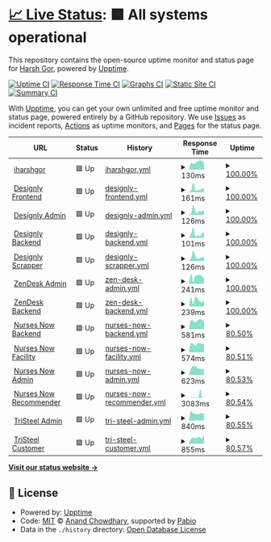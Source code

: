 # [📈 Live Status](https://iharshgor.github.io/upptime): <!--live status--> **🟩 All systems operational**

This repository contains the open-source uptime monitor and status page for [Harsh Gor](iharshgor.com), powered by [Upptime](https://github.com/upptime/upptime).

[![Uptime CI](https://github.com/iharshgor/upptime/workflows/Uptime%20CI/badge.svg)](https://github.com/iharshgor/upptime/actions?query=workflow%3A%22Uptime+CI%22)
[![Response Time CI](https://github.com/iharshgor/upptime/workflows/Response%20Time%20CI/badge.svg)](https://github.com/iharshgor/upptime/actions?query=workflow%3A%22Response+Time+CI%22)
[![Graphs CI](https://github.com/iharshgor/upptime/workflows/Graphs%20CI/badge.svg)](https://github.com/iharshgor/upptime/actions?query=workflow%3A%22Graphs+CI%22)
[![Static Site CI](https://github.com/iharshgor/upptime/workflows/Static%20Site%20CI/badge.svg)](https://github.com/iharshgor/upptime/actions?query=workflow%3A%22Static+Site+CI%22)
[![Summary CI](https://github.com/iharshgor/upptime/workflows/Summary%20CI/badge.svg)](https://github.com/iharshgor/upptime/actions?query=workflow%3A%22Summary+CI%22)

With [Upptime](https://upptime.js.org), you can get your own unlimited and free uptime monitor and status page, powered entirely by a GitHub repository. We use [Issues](https://github.com/iharshgor/upptime/issues) as incident reports, [Actions](https://github.com/iharshgor/upptime/actions) as uptime monitors, and [Pages](https://iharshgor.github.io/upptime) for the status page.

<!--start: status pages-->
<!-- This summary is generated by Upptime (https://github.com/upptime/upptime) -->
<!-- Do not edit this manually, your changes will be overwritten -->
<!-- prettier-ignore -->
| URL | Status | History | Response Time | Uptime |
| --- | ------ | ------- | ------------- | ------ |
| <img alt="" src="https://icons.duckduckgo.com/ip3/iharshgor.com.ico" height="13"> [iharshgor](https://iharshgor.com) | 🟩 Up | [iharshgor.yml](https://github.com/iharshgor/upptime/commits/HEAD/history/iharshgor.yml) | <details><summary><img alt="Response time graph" src="./graphs/iharshgor/response-time-week.png" height="20"> 130ms</summary><br><a href="https://iharshgor.github.io/upptime/history/iharshgor"><img alt="Response time 159" src="https://img.shields.io/endpoint?url=https%3A%2F%2Fraw.githubusercontent.com%2Fiharshgor%2Fupptime%2FHEAD%2Fapi%2Fiharshgor%2Fresponse-time.json"></a><br><a href="https://iharshgor.github.io/upptime/history/iharshgor"><img alt="24-hour response time 113" src="https://img.shields.io/endpoint?url=https%3A%2F%2Fraw.githubusercontent.com%2Fiharshgor%2Fupptime%2FHEAD%2Fapi%2Fiharshgor%2Fresponse-time-day.json"></a><br><a href="https://iharshgor.github.io/upptime/history/iharshgor"><img alt="7-day response time 130" src="https://img.shields.io/endpoint?url=https%3A%2F%2Fraw.githubusercontent.com%2Fiharshgor%2Fupptime%2FHEAD%2Fapi%2Fiharshgor%2Fresponse-time-week.json"></a><br><a href="https://iharshgor.github.io/upptime/history/iharshgor"><img alt="30-day response time 151" src="https://img.shields.io/endpoint?url=https%3A%2F%2Fraw.githubusercontent.com%2Fiharshgor%2Fupptime%2FHEAD%2Fapi%2Fiharshgor%2Fresponse-time-month.json"></a><br><a href="https://iharshgor.github.io/upptime/history/iharshgor"><img alt="1-year response time 159" src="https://img.shields.io/endpoint?url=https%3A%2F%2Fraw.githubusercontent.com%2Fiharshgor%2Fupptime%2FHEAD%2Fapi%2Fiharshgor%2Fresponse-time-year.json"></a></details> | <details><summary><a href="https://iharshgor.github.io/upptime/history/iharshgor">100.00%</a></summary><a href="https://iharshgor.github.io/upptime/history/iharshgor"><img alt="All-time uptime 100.00%" src="https://img.shields.io/endpoint?url=https%3A%2F%2Fraw.githubusercontent.com%2Fiharshgor%2Fupptime%2FHEAD%2Fapi%2Fiharshgor%2Fuptime.json"></a><br><a href="https://iharshgor.github.io/upptime/history/iharshgor"><img alt="24-hour uptime 100.00%" src="https://img.shields.io/endpoint?url=https%3A%2F%2Fraw.githubusercontent.com%2Fiharshgor%2Fupptime%2FHEAD%2Fapi%2Fiharshgor%2Fuptime-day.json"></a><br><a href="https://iharshgor.github.io/upptime/history/iharshgor"><img alt="7-day uptime 100.00%" src="https://img.shields.io/endpoint?url=https%3A%2F%2Fraw.githubusercontent.com%2Fiharshgor%2Fupptime%2FHEAD%2Fapi%2Fiharshgor%2Fuptime-week.json"></a><br><a href="https://iharshgor.github.io/upptime/history/iharshgor"><img alt="30-day uptime 100.00%" src="https://img.shields.io/endpoint?url=https%3A%2F%2Fraw.githubusercontent.com%2Fiharshgor%2Fupptime%2FHEAD%2Fapi%2Fiharshgor%2Fuptime-month.json"></a><br><a href="https://iharshgor.github.io/upptime/history/iharshgor"><img alt="1-year uptime 100.00%" src="https://img.shields.io/endpoint?url=https%3A%2F%2Fraw.githubusercontent.com%2Fiharshgor%2Fupptime%2FHEAD%2Fapi%2Fiharshgor%2Fuptime-year.json"></a></details>
| <img alt="" src="https://icons.duckduckgo.com/ip3/designlylabs.com.ico" height="13"> [Designly Frontend](https://designlylabs.com) | 🟩 Up | [designly-frontend.yml](https://github.com/iharshgor/upptime/commits/HEAD/history/designly-frontend.yml) | <details><summary><img alt="Response time graph" src="./graphs/designly-frontend/response-time-week.png" height="20"> 161ms</summary><br><a href="https://iharshgor.github.io/upptime/history/designly-frontend"><img alt="Response time 196" src="https://img.shields.io/endpoint?url=https%3A%2F%2Fraw.githubusercontent.com%2Fiharshgor%2Fupptime%2FHEAD%2Fapi%2Fdesignly-frontend%2Fresponse-time.json"></a><br><a href="https://iharshgor.github.io/upptime/history/designly-frontend"><img alt="24-hour response time 169" src="https://img.shields.io/endpoint?url=https%3A%2F%2Fraw.githubusercontent.com%2Fiharshgor%2Fupptime%2FHEAD%2Fapi%2Fdesignly-frontend%2Fresponse-time-day.json"></a><br><a href="https://iharshgor.github.io/upptime/history/designly-frontend"><img alt="7-day response time 161" src="https://img.shields.io/endpoint?url=https%3A%2F%2Fraw.githubusercontent.com%2Fiharshgor%2Fupptime%2FHEAD%2Fapi%2Fdesignly-frontend%2Fresponse-time-week.json"></a><br><a href="https://iharshgor.github.io/upptime/history/designly-frontend"><img alt="30-day response time 184" src="https://img.shields.io/endpoint?url=https%3A%2F%2Fraw.githubusercontent.com%2Fiharshgor%2Fupptime%2FHEAD%2Fapi%2Fdesignly-frontend%2Fresponse-time-month.json"></a><br><a href="https://iharshgor.github.io/upptime/history/designly-frontend"><img alt="1-year response time 196" src="https://img.shields.io/endpoint?url=https%3A%2F%2Fraw.githubusercontent.com%2Fiharshgor%2Fupptime%2FHEAD%2Fapi%2Fdesignly-frontend%2Fresponse-time-year.json"></a></details> | <details><summary><a href="https://iharshgor.github.io/upptime/history/designly-frontend">100.00%</a></summary><a href="https://iharshgor.github.io/upptime/history/designly-frontend"><img alt="All-time uptime 99.97%" src="https://img.shields.io/endpoint?url=https%3A%2F%2Fraw.githubusercontent.com%2Fiharshgor%2Fupptime%2FHEAD%2Fapi%2Fdesignly-frontend%2Fuptime.json"></a><br><a href="https://iharshgor.github.io/upptime/history/designly-frontend"><img alt="24-hour uptime 100.00%" src="https://img.shields.io/endpoint?url=https%3A%2F%2Fraw.githubusercontent.com%2Fiharshgor%2Fupptime%2FHEAD%2Fapi%2Fdesignly-frontend%2Fuptime-day.json"></a><br><a href="https://iharshgor.github.io/upptime/history/designly-frontend"><img alt="7-day uptime 100.00%" src="https://img.shields.io/endpoint?url=https%3A%2F%2Fraw.githubusercontent.com%2Fiharshgor%2Fupptime%2FHEAD%2Fapi%2Fdesignly-frontend%2Fuptime-week.json"></a><br><a href="https://iharshgor.github.io/upptime/history/designly-frontend"><img alt="30-day uptime 99.96%" src="https://img.shields.io/endpoint?url=https%3A%2F%2Fraw.githubusercontent.com%2Fiharshgor%2Fupptime%2FHEAD%2Fapi%2Fdesignly-frontend%2Fuptime-month.json"></a><br><a href="https://iharshgor.github.io/upptime/history/designly-frontend"><img alt="1-year uptime 99.97%" src="https://img.shields.io/endpoint?url=https%3A%2F%2Fraw.githubusercontent.com%2Fiharshgor%2Fupptime%2FHEAD%2Fapi%2Fdesignly-frontend%2Fuptime-year.json"></a></details>
| <img alt="" src="https://icons.duckduckgo.com/ip3/admin.designlylabs.com.ico" height="13"> [Designly Admin](https://admin.designlylabs.com/admin) | 🟩 Up | [designly-admin.yml](https://github.com/iharshgor/upptime/commits/HEAD/history/designly-admin.yml) | <details><summary><img alt="Response time graph" src="./graphs/designly-admin/response-time-week.png" height="20"> 126ms</summary><br><a href="https://iharshgor.github.io/upptime/history/designly-admin"><img alt="Response time 134" src="https://img.shields.io/endpoint?url=https%3A%2F%2Fraw.githubusercontent.com%2Fiharshgor%2Fupptime%2FHEAD%2Fapi%2Fdesignly-admin%2Fresponse-time.json"></a><br><a href="https://iharshgor.github.io/upptime/history/designly-admin"><img alt="24-hour response time 160" src="https://img.shields.io/endpoint?url=https%3A%2F%2Fraw.githubusercontent.com%2Fiharshgor%2Fupptime%2FHEAD%2Fapi%2Fdesignly-admin%2Fresponse-time-day.json"></a><br><a href="https://iharshgor.github.io/upptime/history/designly-admin"><img alt="7-day response time 126" src="https://img.shields.io/endpoint?url=https%3A%2F%2Fraw.githubusercontent.com%2Fiharshgor%2Fupptime%2FHEAD%2Fapi%2Fdesignly-admin%2Fresponse-time-week.json"></a><br><a href="https://iharshgor.github.io/upptime/history/designly-admin"><img alt="30-day response time 127" src="https://img.shields.io/endpoint?url=https%3A%2F%2Fraw.githubusercontent.com%2Fiharshgor%2Fupptime%2FHEAD%2Fapi%2Fdesignly-admin%2Fresponse-time-month.json"></a><br><a href="https://iharshgor.github.io/upptime/history/designly-admin"><img alt="1-year response time 134" src="https://img.shields.io/endpoint?url=https%3A%2F%2Fraw.githubusercontent.com%2Fiharshgor%2Fupptime%2FHEAD%2Fapi%2Fdesignly-admin%2Fresponse-time-year.json"></a></details> | <details><summary><a href="https://iharshgor.github.io/upptime/history/designly-admin">100.00%</a></summary><a href="https://iharshgor.github.io/upptime/history/designly-admin"><img alt="All-time uptime 100.00%" src="https://img.shields.io/endpoint?url=https%3A%2F%2Fraw.githubusercontent.com%2Fiharshgor%2Fupptime%2FHEAD%2Fapi%2Fdesignly-admin%2Fuptime.json"></a><br><a href="https://iharshgor.github.io/upptime/history/designly-admin"><img alt="24-hour uptime 100.00%" src="https://img.shields.io/endpoint?url=https%3A%2F%2Fraw.githubusercontent.com%2Fiharshgor%2Fupptime%2FHEAD%2Fapi%2Fdesignly-admin%2Fuptime-day.json"></a><br><a href="https://iharshgor.github.io/upptime/history/designly-admin"><img alt="7-day uptime 100.00%" src="https://img.shields.io/endpoint?url=https%3A%2F%2Fraw.githubusercontent.com%2Fiharshgor%2Fupptime%2FHEAD%2Fapi%2Fdesignly-admin%2Fuptime-week.json"></a><br><a href="https://iharshgor.github.io/upptime/history/designly-admin"><img alt="30-day uptime 100.00%" src="https://img.shields.io/endpoint?url=https%3A%2F%2Fraw.githubusercontent.com%2Fiharshgor%2Fupptime%2FHEAD%2Fapi%2Fdesignly-admin%2Fuptime-month.json"></a><br><a href="https://iharshgor.github.io/upptime/history/designly-admin"><img alt="1-year uptime 100.00%" src="https://img.shields.io/endpoint?url=https%3A%2F%2Fraw.githubusercontent.com%2Fiharshgor%2Fupptime%2FHEAD%2Fapi%2Fdesignly-admin%2Fuptime-year.json"></a></details>
| <img alt="" src="https://icons.duckduckgo.com/ip3/api.designlylabs.com.ico" height="13"> [Designly Backend](https://api.designlylabs.com/status) | 🟩 Up | [designly-backend.yml](https://github.com/iharshgor/upptime/commits/HEAD/history/designly-backend.yml) | <details><summary><img alt="Response time graph" src="./graphs/designly-backend/response-time-week.png" height="20"> 101ms</summary><br><a href="https://iharshgor.github.io/upptime/history/designly-backend"><img alt="Response time 123" src="https://img.shields.io/endpoint?url=https%3A%2F%2Fraw.githubusercontent.com%2Fiharshgor%2Fupptime%2FHEAD%2Fapi%2Fdesignly-backend%2Fresponse-time.json"></a><br><a href="https://iharshgor.github.io/upptime/history/designly-backend"><img alt="24-hour response time 133" src="https://img.shields.io/endpoint?url=https%3A%2F%2Fraw.githubusercontent.com%2Fiharshgor%2Fupptime%2FHEAD%2Fapi%2Fdesignly-backend%2Fresponse-time-day.json"></a><br><a href="https://iharshgor.github.io/upptime/history/designly-backend"><img alt="7-day response time 101" src="https://img.shields.io/endpoint?url=https%3A%2F%2Fraw.githubusercontent.com%2Fiharshgor%2Fupptime%2FHEAD%2Fapi%2Fdesignly-backend%2Fresponse-time-week.json"></a><br><a href="https://iharshgor.github.io/upptime/history/designly-backend"><img alt="30-day response time 116" src="https://img.shields.io/endpoint?url=https%3A%2F%2Fraw.githubusercontent.com%2Fiharshgor%2Fupptime%2FHEAD%2Fapi%2Fdesignly-backend%2Fresponse-time-month.json"></a><br><a href="https://iharshgor.github.io/upptime/history/designly-backend"><img alt="1-year response time 123" src="https://img.shields.io/endpoint?url=https%3A%2F%2Fraw.githubusercontent.com%2Fiharshgor%2Fupptime%2FHEAD%2Fapi%2Fdesignly-backend%2Fresponse-time-year.json"></a></details> | <details><summary><a href="https://iharshgor.github.io/upptime/history/designly-backend">100.00%</a></summary><a href="https://iharshgor.github.io/upptime/history/designly-backend"><img alt="All-time uptime 79.85%" src="https://img.shields.io/endpoint?url=https%3A%2F%2Fraw.githubusercontent.com%2Fiharshgor%2Fupptime%2FHEAD%2Fapi%2Fdesignly-backend%2Fuptime.json"></a><br><a href="https://iharshgor.github.io/upptime/history/designly-backend"><img alt="24-hour uptime 100.00%" src="https://img.shields.io/endpoint?url=https%3A%2F%2Fraw.githubusercontent.com%2Fiharshgor%2Fupptime%2FHEAD%2Fapi%2Fdesignly-backend%2Fuptime-day.json"></a><br><a href="https://iharshgor.github.io/upptime/history/designly-backend"><img alt="7-day uptime 100.00%" src="https://img.shields.io/endpoint?url=https%3A%2F%2Fraw.githubusercontent.com%2Fiharshgor%2Fupptime%2FHEAD%2Fapi%2Fdesignly-backend%2Fuptime-week.json"></a><br><a href="https://iharshgor.github.io/upptime/history/designly-backend"><img alt="30-day uptime 71.65%" src="https://img.shields.io/endpoint?url=https%3A%2F%2Fraw.githubusercontent.com%2Fiharshgor%2Fupptime%2FHEAD%2Fapi%2Fdesignly-backend%2Fuptime-month.json"></a><br><a href="https://iharshgor.github.io/upptime/history/designly-backend"><img alt="1-year uptime 79.85%" src="https://img.shields.io/endpoint?url=https%3A%2F%2Fraw.githubusercontent.com%2Fiharshgor%2Fupptime%2FHEAD%2Fapi%2Fdesignly-backend%2Fuptime-year.json"></a></details>
| <img alt="" src="https://icons.duckduckgo.com/ip3/scrap.designlylabs.com.ico" height="13"> [Designly Scrapper](https://scrap.designlylabs.com/status) | 🟩 Up | [designly-scrapper.yml](https://github.com/iharshgor/upptime/commits/HEAD/history/designly-scrapper.yml) | <details><summary><img alt="Response time graph" src="./graphs/designly-scrapper/response-time-week.png" height="20"> 126ms</summary><br><a href="https://iharshgor.github.io/upptime/history/designly-scrapper"><img alt="Response time 148" src="https://img.shields.io/endpoint?url=https%3A%2F%2Fraw.githubusercontent.com%2Fiharshgor%2Fupptime%2FHEAD%2Fapi%2Fdesignly-scrapper%2Fresponse-time.json"></a><br><a href="https://iharshgor.github.io/upptime/history/designly-scrapper"><img alt="24-hour response time 121" src="https://img.shields.io/endpoint?url=https%3A%2F%2Fraw.githubusercontent.com%2Fiharshgor%2Fupptime%2FHEAD%2Fapi%2Fdesignly-scrapper%2Fresponse-time-day.json"></a><br><a href="https://iharshgor.github.io/upptime/history/designly-scrapper"><img alt="7-day response time 126" src="https://img.shields.io/endpoint?url=https%3A%2F%2Fraw.githubusercontent.com%2Fiharshgor%2Fupptime%2FHEAD%2Fapi%2Fdesignly-scrapper%2Fresponse-time-week.json"></a><br><a href="https://iharshgor.github.io/upptime/history/designly-scrapper"><img alt="30-day response time 145" src="https://img.shields.io/endpoint?url=https%3A%2F%2Fraw.githubusercontent.com%2Fiharshgor%2Fupptime%2FHEAD%2Fapi%2Fdesignly-scrapper%2Fresponse-time-month.json"></a><br><a href="https://iharshgor.github.io/upptime/history/designly-scrapper"><img alt="1-year response time 148" src="https://img.shields.io/endpoint?url=https%3A%2F%2Fraw.githubusercontent.com%2Fiharshgor%2Fupptime%2FHEAD%2Fapi%2Fdesignly-scrapper%2Fresponse-time-year.json"></a></details> | <details><summary><a href="https://iharshgor.github.io/upptime/history/designly-scrapper">100.00%</a></summary><a href="https://iharshgor.github.io/upptime/history/designly-scrapper"><img alt="All-time uptime 79.83%" src="https://img.shields.io/endpoint?url=https%3A%2F%2Fraw.githubusercontent.com%2Fiharshgor%2Fupptime%2FHEAD%2Fapi%2Fdesignly-scrapper%2Fuptime.json"></a><br><a href="https://iharshgor.github.io/upptime/history/designly-scrapper"><img alt="24-hour uptime 100.00%" src="https://img.shields.io/endpoint?url=https%3A%2F%2Fraw.githubusercontent.com%2Fiharshgor%2Fupptime%2FHEAD%2Fapi%2Fdesignly-scrapper%2Fuptime-day.json"></a><br><a href="https://iharshgor.github.io/upptime/history/designly-scrapper"><img alt="7-day uptime 100.00%" src="https://img.shields.io/endpoint?url=https%3A%2F%2Fraw.githubusercontent.com%2Fiharshgor%2Fupptime%2FHEAD%2Fapi%2Fdesignly-scrapper%2Fuptime-week.json"></a><br><a href="https://iharshgor.github.io/upptime/history/designly-scrapper"><img alt="30-day uptime 71.62%" src="https://img.shields.io/endpoint?url=https%3A%2F%2Fraw.githubusercontent.com%2Fiharshgor%2Fupptime%2FHEAD%2Fapi%2Fdesignly-scrapper%2Fuptime-month.json"></a><br><a href="https://iharshgor.github.io/upptime/history/designly-scrapper"><img alt="1-year uptime 79.83%" src="https://img.shields.io/endpoint?url=https%3A%2F%2Fraw.githubusercontent.com%2Fiharshgor%2Fupptime%2FHEAD%2Fapi%2Fdesignly-scrapper%2Fuptime-year.json"></a></details>
| <img alt="" src="https://icons.duckduckgo.com/ip3/zen.solz.me.ico" height="13"> [ZenDesk Admin](https://zen.solz.me) | 🟩 Up | [zen-desk-admin.yml](https://github.com/iharshgor/upptime/commits/HEAD/history/zen-desk-admin.yml) | <details><summary><img alt="Response time graph" src="./graphs/zen-desk-admin/response-time-week.png" height="20"> 241ms</summary><br><a href="https://iharshgor.github.io/upptime/history/zen-desk-admin"><img alt="Response time 238" src="https://img.shields.io/endpoint?url=https%3A%2F%2Fraw.githubusercontent.com%2Fiharshgor%2Fupptime%2FHEAD%2Fapi%2Fzen-desk-admin%2Fresponse-time.json"></a><br><a href="https://iharshgor.github.io/upptime/history/zen-desk-admin"><img alt="24-hour response time 171" src="https://img.shields.io/endpoint?url=https%3A%2F%2Fraw.githubusercontent.com%2Fiharshgor%2Fupptime%2FHEAD%2Fapi%2Fzen-desk-admin%2Fresponse-time-day.json"></a><br><a href="https://iharshgor.github.io/upptime/history/zen-desk-admin"><img alt="7-day response time 241" src="https://img.shields.io/endpoint?url=https%3A%2F%2Fraw.githubusercontent.com%2Fiharshgor%2Fupptime%2FHEAD%2Fapi%2Fzen-desk-admin%2Fresponse-time-week.json"></a><br><a href="https://iharshgor.github.io/upptime/history/zen-desk-admin"><img alt="30-day response time 240" src="https://img.shields.io/endpoint?url=https%3A%2F%2Fraw.githubusercontent.com%2Fiharshgor%2Fupptime%2FHEAD%2Fapi%2Fzen-desk-admin%2Fresponse-time-month.json"></a><br><a href="https://iharshgor.github.io/upptime/history/zen-desk-admin"><img alt="1-year response time 238" src="https://img.shields.io/endpoint?url=https%3A%2F%2Fraw.githubusercontent.com%2Fiharshgor%2Fupptime%2FHEAD%2Fapi%2Fzen-desk-admin%2Fresponse-time-year.json"></a></details> | <details><summary><a href="https://iharshgor.github.io/upptime/history/zen-desk-admin">100.00%</a></summary><a href="https://iharshgor.github.io/upptime/history/zen-desk-admin"><img alt="All-time uptime 98.30%" src="https://img.shields.io/endpoint?url=https%3A%2F%2Fraw.githubusercontent.com%2Fiharshgor%2Fupptime%2FHEAD%2Fapi%2Fzen-desk-admin%2Fuptime.json"></a><br><a href="https://iharshgor.github.io/upptime/history/zen-desk-admin"><img alt="24-hour uptime 100.00%" src="https://img.shields.io/endpoint?url=https%3A%2F%2Fraw.githubusercontent.com%2Fiharshgor%2Fupptime%2FHEAD%2Fapi%2Fzen-desk-admin%2Fuptime-day.json"></a><br><a href="https://iharshgor.github.io/upptime/history/zen-desk-admin"><img alt="7-day uptime 100.00%" src="https://img.shields.io/endpoint?url=https%3A%2F%2Fraw.githubusercontent.com%2Fiharshgor%2Fupptime%2FHEAD%2Fapi%2Fzen-desk-admin%2Fuptime-week.json"></a><br><a href="https://iharshgor.github.io/upptime/history/zen-desk-admin"><img alt="30-day uptime 97.66%" src="https://img.shields.io/endpoint?url=https%3A%2F%2Fraw.githubusercontent.com%2Fiharshgor%2Fupptime%2FHEAD%2Fapi%2Fzen-desk-admin%2Fuptime-month.json"></a><br><a href="https://iharshgor.github.io/upptime/history/zen-desk-admin"><img alt="1-year uptime 98.30%" src="https://img.shields.io/endpoint?url=https%3A%2F%2Fraw.githubusercontent.com%2Fiharshgor%2Fupptime%2FHEAD%2Fapi%2Fzen-desk-admin%2Fuptime-year.json"></a></details>
| <img alt="" src="https://icons.duckduckgo.com/ip3/zen-api.solz.me.ico" height="13"> [ZenDesk Backend](https://zen-api.solz.me/admin) | 🟩 Up | [zen-desk-backend.yml](https://github.com/iharshgor/upptime/commits/HEAD/history/zen-desk-backend.yml) | <details><summary><img alt="Response time graph" src="./graphs/zen-desk-backend/response-time-week.png" height="20"> 239ms</summary><br><a href="https://iharshgor.github.io/upptime/history/zen-desk-backend"><img alt="Response time 232" src="https://img.shields.io/endpoint?url=https%3A%2F%2Fraw.githubusercontent.com%2Fiharshgor%2Fupptime%2FHEAD%2Fapi%2Fzen-desk-backend%2Fresponse-time.json"></a><br><a href="https://iharshgor.github.io/upptime/history/zen-desk-backend"><img alt="24-hour response time 226" src="https://img.shields.io/endpoint?url=https%3A%2F%2Fraw.githubusercontent.com%2Fiharshgor%2Fupptime%2FHEAD%2Fapi%2Fzen-desk-backend%2Fresponse-time-day.json"></a><br><a href="https://iharshgor.github.io/upptime/history/zen-desk-backend"><img alt="7-day response time 239" src="https://img.shields.io/endpoint?url=https%3A%2F%2Fraw.githubusercontent.com%2Fiharshgor%2Fupptime%2FHEAD%2Fapi%2Fzen-desk-backend%2Fresponse-time-week.json"></a><br><a href="https://iharshgor.github.io/upptime/history/zen-desk-backend"><img alt="30-day response time 244" src="https://img.shields.io/endpoint?url=https%3A%2F%2Fraw.githubusercontent.com%2Fiharshgor%2Fupptime%2FHEAD%2Fapi%2Fzen-desk-backend%2Fresponse-time-month.json"></a><br><a href="https://iharshgor.github.io/upptime/history/zen-desk-backend"><img alt="1-year response time 232" src="https://img.shields.io/endpoint?url=https%3A%2F%2Fraw.githubusercontent.com%2Fiharshgor%2Fupptime%2FHEAD%2Fapi%2Fzen-desk-backend%2Fresponse-time-year.json"></a></details> | <details><summary><a href="https://iharshgor.github.io/upptime/history/zen-desk-backend">100.00%</a></summary><a href="https://iharshgor.github.io/upptime/history/zen-desk-backend"><img alt="All-time uptime 98.30%" src="https://img.shields.io/endpoint?url=https%3A%2F%2Fraw.githubusercontent.com%2Fiharshgor%2Fupptime%2FHEAD%2Fapi%2Fzen-desk-backend%2Fuptime.json"></a><br><a href="https://iharshgor.github.io/upptime/history/zen-desk-backend"><img alt="24-hour uptime 100.00%" src="https://img.shields.io/endpoint?url=https%3A%2F%2Fraw.githubusercontent.com%2Fiharshgor%2Fupptime%2FHEAD%2Fapi%2Fzen-desk-backend%2Fuptime-day.json"></a><br><a href="https://iharshgor.github.io/upptime/history/zen-desk-backend"><img alt="7-day uptime 100.00%" src="https://img.shields.io/endpoint?url=https%3A%2F%2Fraw.githubusercontent.com%2Fiharshgor%2Fupptime%2FHEAD%2Fapi%2Fzen-desk-backend%2Fuptime-week.json"></a><br><a href="https://iharshgor.github.io/upptime/history/zen-desk-backend"><img alt="30-day uptime 97.66%" src="https://img.shields.io/endpoint?url=https%3A%2F%2Fraw.githubusercontent.com%2Fiharshgor%2Fupptime%2FHEAD%2Fapi%2Fzen-desk-backend%2Fuptime-month.json"></a><br><a href="https://iharshgor.github.io/upptime/history/zen-desk-backend"><img alt="1-year uptime 98.30%" src="https://img.shields.io/endpoint?url=https%3A%2F%2Fraw.githubusercontent.com%2Fiharshgor%2Fupptime%2FHEAD%2Fapi%2Fzen-desk-backend%2Fuptime-year.json"></a></details>
| <img alt="" src="https://icons.duckduckgo.com/ip3/nurses-now-api.solz.me.ico" height="13"> [Nurses Now Backend](https://nurses-now-api.solz.me/api/status) | 🟩 Up | [nurses-now-backend.yml](https://github.com/iharshgor/upptime/commits/HEAD/history/nurses-now-backend.yml) | <details><summary><img alt="Response time graph" src="./graphs/nurses-now-backend/response-time-week.png" height="20"> 581ms</summary><br><a href="https://iharshgor.github.io/upptime/history/nurses-now-backend"><img alt="Response time 618" src="https://img.shields.io/endpoint?url=https%3A%2F%2Fraw.githubusercontent.com%2Fiharshgor%2Fupptime%2FHEAD%2Fapi%2Fnurses-now-backend%2Fresponse-time.json"></a><br><a href="https://iharshgor.github.io/upptime/history/nurses-now-backend"><img alt="24-hour response time 594" src="https://img.shields.io/endpoint?url=https%3A%2F%2Fraw.githubusercontent.com%2Fiharshgor%2Fupptime%2FHEAD%2Fapi%2Fnurses-now-backend%2Fresponse-time-day.json"></a><br><a href="https://iharshgor.github.io/upptime/history/nurses-now-backend"><img alt="7-day response time 581" src="https://img.shields.io/endpoint?url=https%3A%2F%2Fraw.githubusercontent.com%2Fiharshgor%2Fupptime%2FHEAD%2Fapi%2Fnurses-now-backend%2Fresponse-time-week.json"></a><br><a href="https://iharshgor.github.io/upptime/history/nurses-now-backend"><img alt="30-day response time 645" src="https://img.shields.io/endpoint?url=https%3A%2F%2Fraw.githubusercontent.com%2Fiharshgor%2Fupptime%2FHEAD%2Fapi%2Fnurses-now-backend%2Fresponse-time-month.json"></a><br><a href="https://iharshgor.github.io/upptime/history/nurses-now-backend"><img alt="1-year response time 618" src="https://img.shields.io/endpoint?url=https%3A%2F%2Fraw.githubusercontent.com%2Fiharshgor%2Fupptime%2FHEAD%2Fapi%2Fnurses-now-backend%2Fresponse-time-year.json"></a></details> | <details><summary><a href="https://iharshgor.github.io/upptime/history/nurses-now-backend">80.50%</a></summary><a href="https://iharshgor.github.io/upptime/history/nurses-now-backend"><img alt="All-time uptime 92.43%" src="https://img.shields.io/endpoint?url=https%3A%2F%2Fraw.githubusercontent.com%2Fiharshgor%2Fupptime%2FHEAD%2Fapi%2Fnurses-now-backend%2Fuptime.json"></a><br><a href="https://iharshgor.github.io/upptime/history/nurses-now-backend"><img alt="24-hour uptime 36.87%" src="https://img.shields.io/endpoint?url=https%3A%2F%2Fraw.githubusercontent.com%2Fiharshgor%2Fupptime%2FHEAD%2Fapi%2Fnurses-now-backend%2Fuptime-day.json"></a><br><a href="https://iharshgor.github.io/upptime/history/nurses-now-backend"><img alt="7-day uptime 80.50%" src="https://img.shields.io/endpoint?url=https%3A%2F%2Fraw.githubusercontent.com%2Fiharshgor%2Fupptime%2FHEAD%2Fapi%2Fnurses-now-backend%2Fuptime-week.json"></a><br><a href="https://iharshgor.github.io/upptime/history/nurses-now-backend"><img alt="30-day uptime 89.63%" src="https://img.shields.io/endpoint?url=https%3A%2F%2Fraw.githubusercontent.com%2Fiharshgor%2Fupptime%2FHEAD%2Fapi%2Fnurses-now-backend%2Fuptime-month.json"></a><br><a href="https://iharshgor.github.io/upptime/history/nurses-now-backend"><img alt="1-year uptime 92.43%" src="https://img.shields.io/endpoint?url=https%3A%2F%2Fraw.githubusercontent.com%2Fiharshgor%2Fupptime%2FHEAD%2Fapi%2Fnurses-now-backend%2Fuptime-year.json"></a></details>
| <img alt="" src="https://icons.duckduckgo.com/ip3/nurses-now-facility.solz.me.ico" height="13"> [Nurses Now Facility](https://nurses-now-facility.solz.me/login) | 🟩 Up | [nurses-now-facility.yml](https://github.com/iharshgor/upptime/commits/HEAD/history/nurses-now-facility.yml) | <details><summary><img alt="Response time graph" src="./graphs/nurses-now-facility/response-time-week.png" height="20"> 574ms</summary><br><a href="https://iharshgor.github.io/upptime/history/nurses-now-facility"><img alt="Response time 617" src="https://img.shields.io/endpoint?url=https%3A%2F%2Fraw.githubusercontent.com%2Fiharshgor%2Fupptime%2FHEAD%2Fapi%2Fnurses-now-facility%2Fresponse-time.json"></a><br><a href="https://iharshgor.github.io/upptime/history/nurses-now-facility"><img alt="24-hour response time 570" src="https://img.shields.io/endpoint?url=https%3A%2F%2Fraw.githubusercontent.com%2Fiharshgor%2Fupptime%2FHEAD%2Fapi%2Fnurses-now-facility%2Fresponse-time-day.json"></a><br><a href="https://iharshgor.github.io/upptime/history/nurses-now-facility"><img alt="7-day response time 574" src="https://img.shields.io/endpoint?url=https%3A%2F%2Fraw.githubusercontent.com%2Fiharshgor%2Fupptime%2FHEAD%2Fapi%2Fnurses-now-facility%2Fresponse-time-week.json"></a><br><a href="https://iharshgor.github.io/upptime/history/nurses-now-facility"><img alt="30-day response time 628" src="https://img.shields.io/endpoint?url=https%3A%2F%2Fraw.githubusercontent.com%2Fiharshgor%2Fupptime%2FHEAD%2Fapi%2Fnurses-now-facility%2Fresponse-time-month.json"></a><br><a href="https://iharshgor.github.io/upptime/history/nurses-now-facility"><img alt="1-year response time 617" src="https://img.shields.io/endpoint?url=https%3A%2F%2Fraw.githubusercontent.com%2Fiharshgor%2Fupptime%2FHEAD%2Fapi%2Fnurses-now-facility%2Fresponse-time-year.json"></a></details> | <details><summary><a href="https://iharshgor.github.io/upptime/history/nurses-now-facility">80.51%</a></summary><a href="https://iharshgor.github.io/upptime/history/nurses-now-facility"><img alt="All-time uptime 92.48%" src="https://img.shields.io/endpoint?url=https%3A%2F%2Fraw.githubusercontent.com%2Fiharshgor%2Fupptime%2FHEAD%2Fapi%2Fnurses-now-facility%2Fuptime.json"></a><br><a href="https://iharshgor.github.io/upptime/history/nurses-now-facility"><img alt="24-hour uptime 36.87%" src="https://img.shields.io/endpoint?url=https%3A%2F%2Fraw.githubusercontent.com%2Fiharshgor%2Fupptime%2FHEAD%2Fapi%2Fnurses-now-facility%2Fuptime-day.json"></a><br><a href="https://iharshgor.github.io/upptime/history/nurses-now-facility"><img alt="7-day uptime 80.51%" src="https://img.shields.io/endpoint?url=https%3A%2F%2Fraw.githubusercontent.com%2Fiharshgor%2Fupptime%2FHEAD%2Fapi%2Fnurses-now-facility%2Fuptime-week.json"></a><br><a href="https://iharshgor.github.io/upptime/history/nurses-now-facility"><img alt="30-day uptime 89.67%" src="https://img.shields.io/endpoint?url=https%3A%2F%2Fraw.githubusercontent.com%2Fiharshgor%2Fupptime%2FHEAD%2Fapi%2Fnurses-now-facility%2Fuptime-month.json"></a><br><a href="https://iharshgor.github.io/upptime/history/nurses-now-facility"><img alt="1-year uptime 92.48%" src="https://img.shields.io/endpoint?url=https%3A%2F%2Fraw.githubusercontent.com%2Fiharshgor%2Fupptime%2FHEAD%2Fapi%2Fnurses-now-facility%2Fuptime-year.json"></a></details>
| <img alt="" src="https://icons.duckduckgo.com/ip3/nurses-now-admin.solz.me.ico" height="13"> [Nurses Now Admin](https://nurses-now-admin.solz.me/login) | 🟩 Up | [nurses-now-admin.yml](https://github.com/iharshgor/upptime/commits/HEAD/history/nurses-now-admin.yml) | <details><summary><img alt="Response time graph" src="./graphs/nurses-now-admin/response-time-week.png" height="20"> 623ms</summary><br><a href="https://iharshgor.github.io/upptime/history/nurses-now-admin"><img alt="Response time 638" src="https://img.shields.io/endpoint?url=https%3A%2F%2Fraw.githubusercontent.com%2Fiharshgor%2Fupptime%2FHEAD%2Fapi%2Fnurses-now-admin%2Fresponse-time.json"></a><br><a href="https://iharshgor.github.io/upptime/history/nurses-now-admin"><img alt="24-hour response time 520" src="https://img.shields.io/endpoint?url=https%3A%2F%2Fraw.githubusercontent.com%2Fiharshgor%2Fupptime%2FHEAD%2Fapi%2Fnurses-now-admin%2Fresponse-time-day.json"></a><br><a href="https://iharshgor.github.io/upptime/history/nurses-now-admin"><img alt="7-day response time 623" src="https://img.shields.io/endpoint?url=https%3A%2F%2Fraw.githubusercontent.com%2Fiharshgor%2Fupptime%2FHEAD%2Fapi%2Fnurses-now-admin%2Fresponse-time-week.json"></a><br><a href="https://iharshgor.github.io/upptime/history/nurses-now-admin"><img alt="30-day response time 641" src="https://img.shields.io/endpoint?url=https%3A%2F%2Fraw.githubusercontent.com%2Fiharshgor%2Fupptime%2FHEAD%2Fapi%2Fnurses-now-admin%2Fresponse-time-month.json"></a><br><a href="https://iharshgor.github.io/upptime/history/nurses-now-admin"><img alt="1-year response time 638" src="https://img.shields.io/endpoint?url=https%3A%2F%2Fraw.githubusercontent.com%2Fiharshgor%2Fupptime%2FHEAD%2Fapi%2Fnurses-now-admin%2Fresponse-time-year.json"></a></details> | <details><summary><a href="https://iharshgor.github.io/upptime/history/nurses-now-admin">80.53%</a></summary><a href="https://iharshgor.github.io/upptime/history/nurses-now-admin"><img alt="All-time uptime 92.50%" src="https://img.shields.io/endpoint?url=https%3A%2F%2Fraw.githubusercontent.com%2Fiharshgor%2Fupptime%2FHEAD%2Fapi%2Fnurses-now-admin%2Fuptime.json"></a><br><a href="https://iharshgor.github.io/upptime/history/nurses-now-admin"><img alt="24-hour uptime 36.86%" src="https://img.shields.io/endpoint?url=https%3A%2F%2Fraw.githubusercontent.com%2Fiharshgor%2Fupptime%2FHEAD%2Fapi%2Fnurses-now-admin%2Fuptime-day.json"></a><br><a href="https://iharshgor.github.io/upptime/history/nurses-now-admin"><img alt="7-day uptime 80.53%" src="https://img.shields.io/endpoint?url=https%3A%2F%2Fraw.githubusercontent.com%2Fiharshgor%2Fupptime%2FHEAD%2Fapi%2Fnurses-now-admin%2Fuptime-week.json"></a><br><a href="https://iharshgor.github.io/upptime/history/nurses-now-admin"><img alt="30-day uptime 89.69%" src="https://img.shields.io/endpoint?url=https%3A%2F%2Fraw.githubusercontent.com%2Fiharshgor%2Fupptime%2FHEAD%2Fapi%2Fnurses-now-admin%2Fuptime-month.json"></a><br><a href="https://iharshgor.github.io/upptime/history/nurses-now-admin"><img alt="1-year uptime 92.50%" src="https://img.shields.io/endpoint?url=https%3A%2F%2Fraw.githubusercontent.com%2Fiharshgor%2Fupptime%2FHEAD%2Fapi%2Fnurses-now-admin%2Fuptime-year.json"></a></details>
| <img alt="" src="https://icons.duckduckgo.com/ip3/nurses-now-recommender.solz.me.ico" height="13"> [Nurses Now Recommender](https://nurses-now-recommender.solz.me/docs) | 🟩 Up | [nurses-now-recommender.yml](https://github.com/iharshgor/upptime/commits/HEAD/history/nurses-now-recommender.yml) | <details><summary><img alt="Response time graph" src="./graphs/nurses-now-recommender/response-time-week.png" height="20"> 3083ms</summary><br><a href="https://iharshgor.github.io/upptime/history/nurses-now-recommender"><img alt="Response time 1011" src="https://img.shields.io/endpoint?url=https%3A%2F%2Fraw.githubusercontent.com%2Fiharshgor%2Fupptime%2FHEAD%2Fapi%2Fnurses-now-recommender%2Fresponse-time.json"></a><br><a href="https://iharshgor.github.io/upptime/history/nurses-now-recommender"><img alt="24-hour response time 589" src="https://img.shields.io/endpoint?url=https%3A%2F%2Fraw.githubusercontent.com%2Fiharshgor%2Fupptime%2FHEAD%2Fapi%2Fnurses-now-recommender%2Fresponse-time-day.json"></a><br><a href="https://iharshgor.github.io/upptime/history/nurses-now-recommender"><img alt="7-day response time 3083" src="https://img.shields.io/endpoint?url=https%3A%2F%2Fraw.githubusercontent.com%2Fiharshgor%2Fupptime%2FHEAD%2Fapi%2Fnurses-now-recommender%2Fresponse-time-week.json"></a><br><a href="https://iharshgor.github.io/upptime/history/nurses-now-recommender"><img alt="30-day response time 1107" src="https://img.shields.io/endpoint?url=https%3A%2F%2Fraw.githubusercontent.com%2Fiharshgor%2Fupptime%2FHEAD%2Fapi%2Fnurses-now-recommender%2Fresponse-time-month.json"></a><br><a href="https://iharshgor.github.io/upptime/history/nurses-now-recommender"><img alt="1-year response time 1011" src="https://img.shields.io/endpoint?url=https%3A%2F%2Fraw.githubusercontent.com%2Fiharshgor%2Fupptime%2FHEAD%2Fapi%2Fnurses-now-recommender%2Fresponse-time-year.json"></a></details> | <details><summary><a href="https://iharshgor.github.io/upptime/history/nurses-now-recommender">80.54%</a></summary><a href="https://iharshgor.github.io/upptime/history/nurses-now-recommender"><img alt="All-time uptime 92.48%" src="https://img.shields.io/endpoint?url=https%3A%2F%2Fraw.githubusercontent.com%2Fiharshgor%2Fupptime%2FHEAD%2Fapi%2Fnurses-now-recommender%2Fuptime.json"></a><br><a href="https://iharshgor.github.io/upptime/history/nurses-now-recommender"><img alt="24-hour uptime 36.86%" src="https://img.shields.io/endpoint?url=https%3A%2F%2Fraw.githubusercontent.com%2Fiharshgor%2Fupptime%2FHEAD%2Fapi%2Fnurses-now-recommender%2Fuptime-day.json"></a><br><a href="https://iharshgor.github.io/upptime/history/nurses-now-recommender"><img alt="7-day uptime 80.54%" src="https://img.shields.io/endpoint?url=https%3A%2F%2Fraw.githubusercontent.com%2Fiharshgor%2Fupptime%2FHEAD%2Fapi%2Fnurses-now-recommender%2Fuptime-week.json"></a><br><a href="https://iharshgor.github.io/upptime/history/nurses-now-recommender"><img alt="30-day uptime 89.71%" src="https://img.shields.io/endpoint?url=https%3A%2F%2Fraw.githubusercontent.com%2Fiharshgor%2Fupptime%2FHEAD%2Fapi%2Fnurses-now-recommender%2Fuptime-month.json"></a><br><a href="https://iharshgor.github.io/upptime/history/nurses-now-recommender"><img alt="1-year uptime 92.48%" src="https://img.shields.io/endpoint?url=https%3A%2F%2Fraw.githubusercontent.com%2Fiharshgor%2Fupptime%2FHEAD%2Fapi%2Fnurses-now-recommender%2Fuptime-year.json"></a></details>
| <img alt="" src="https://icons.duckduckgo.com/ip3/ts-admin.solz.me.ico" height="13"> [TriSteel Admin](https://ts-admin.solz.me/login) | 🟩 Up | [tri-steel-admin.yml](https://github.com/iharshgor/upptime/commits/HEAD/history/tri-steel-admin.yml) | <details><summary><img alt="Response time graph" src="./graphs/tri-steel-admin/response-time-week.png" height="20"> 840ms</summary><br><a href="https://iharshgor.github.io/upptime/history/tri-steel-admin"><img alt="Response time 1262" src="https://img.shields.io/endpoint?url=https%3A%2F%2Fraw.githubusercontent.com%2Fiharshgor%2Fupptime%2FHEAD%2Fapi%2Ftri-steel-admin%2Fresponse-time.json"></a><br><a href="https://iharshgor.github.io/upptime/history/tri-steel-admin"><img alt="24-hour response time 810" src="https://img.shields.io/endpoint?url=https%3A%2F%2Fraw.githubusercontent.com%2Fiharshgor%2Fupptime%2FHEAD%2Fapi%2Ftri-steel-admin%2Fresponse-time-day.json"></a><br><a href="https://iharshgor.github.io/upptime/history/tri-steel-admin"><img alt="7-day response time 840" src="https://img.shields.io/endpoint?url=https%3A%2F%2Fraw.githubusercontent.com%2Fiharshgor%2Fupptime%2FHEAD%2Fapi%2Ftri-steel-admin%2Fresponse-time-week.json"></a><br><a href="https://iharshgor.github.io/upptime/history/tri-steel-admin"><img alt="30-day response time 1332" src="https://img.shields.io/endpoint?url=https%3A%2F%2Fraw.githubusercontent.com%2Fiharshgor%2Fupptime%2FHEAD%2Fapi%2Ftri-steel-admin%2Fresponse-time-month.json"></a><br><a href="https://iharshgor.github.io/upptime/history/tri-steel-admin"><img alt="1-year response time 1262" src="https://img.shields.io/endpoint?url=https%3A%2F%2Fraw.githubusercontent.com%2Fiharshgor%2Fupptime%2FHEAD%2Fapi%2Ftri-steel-admin%2Fresponse-time-year.json"></a></details> | <details><summary><a href="https://iharshgor.github.io/upptime/history/tri-steel-admin">80.55%</a></summary><a href="https://iharshgor.github.io/upptime/history/tri-steel-admin"><img alt="All-time uptime 92.54%" src="https://img.shields.io/endpoint?url=https%3A%2F%2Fraw.githubusercontent.com%2Fiharshgor%2Fupptime%2FHEAD%2Fapi%2Ftri-steel-admin%2Fuptime.json"></a><br><a href="https://iharshgor.github.io/upptime/history/tri-steel-admin"><img alt="24-hour uptime 36.86%" src="https://img.shields.io/endpoint?url=https%3A%2F%2Fraw.githubusercontent.com%2Fiharshgor%2Fupptime%2FHEAD%2Fapi%2Ftri-steel-admin%2Fuptime-day.json"></a><br><a href="https://iharshgor.github.io/upptime/history/tri-steel-admin"><img alt="7-day uptime 80.55%" src="https://img.shields.io/endpoint?url=https%3A%2F%2Fraw.githubusercontent.com%2Fiharshgor%2Fupptime%2FHEAD%2Fapi%2Ftri-steel-admin%2Fuptime-week.json"></a><br><a href="https://iharshgor.github.io/upptime/history/tri-steel-admin"><img alt="30-day uptime 89.74%" src="https://img.shields.io/endpoint?url=https%3A%2F%2Fraw.githubusercontent.com%2Fiharshgor%2Fupptime%2FHEAD%2Fapi%2Ftri-steel-admin%2Fuptime-month.json"></a><br><a href="https://iharshgor.github.io/upptime/history/tri-steel-admin"><img alt="1-year uptime 92.54%" src="https://img.shields.io/endpoint?url=https%3A%2F%2Fraw.githubusercontent.com%2Fiharshgor%2Fupptime%2FHEAD%2Fapi%2Ftri-steel-admin%2Fuptime-year.json"></a></details>
| <img alt="" src="https://icons.duckduckgo.com/ip3/ts-customer.solz.me.ico" height="13"> [TriSteel Customer](https://ts-customer.solz.me/Account/Login) | 🟩 Up | [tri-steel-customer.yml](https://github.com/iharshgor/upptime/commits/HEAD/history/tri-steel-customer.yml) | <details><summary><img alt="Response time graph" src="./graphs/tri-steel-customer/response-time-week.png" height="20"> 855ms</summary><br><a href="https://iharshgor.github.io/upptime/history/tri-steel-customer"><img alt="Response time 1262" src="https://img.shields.io/endpoint?url=https%3A%2F%2Fraw.githubusercontent.com%2Fiharshgor%2Fupptime%2FHEAD%2Fapi%2Ftri-steel-customer%2Fresponse-time.json"></a><br><a href="https://iharshgor.github.io/upptime/history/tri-steel-customer"><img alt="24-hour response time 1001" src="https://img.shields.io/endpoint?url=https%3A%2F%2Fraw.githubusercontent.com%2Fiharshgor%2Fupptime%2FHEAD%2Fapi%2Ftri-steel-customer%2Fresponse-time-day.json"></a><br><a href="https://iharshgor.github.io/upptime/history/tri-steel-customer"><img alt="7-day response time 855" src="https://img.shields.io/endpoint?url=https%3A%2F%2Fraw.githubusercontent.com%2Fiharshgor%2Fupptime%2FHEAD%2Fapi%2Ftri-steel-customer%2Fresponse-time-week.json"></a><br><a href="https://iharshgor.github.io/upptime/history/tri-steel-customer"><img alt="30-day response time 1344" src="https://img.shields.io/endpoint?url=https%3A%2F%2Fraw.githubusercontent.com%2Fiharshgor%2Fupptime%2FHEAD%2Fapi%2Ftri-steel-customer%2Fresponse-time-month.json"></a><br><a href="https://iharshgor.github.io/upptime/history/tri-steel-customer"><img alt="1-year response time 1262" src="https://img.shields.io/endpoint?url=https%3A%2F%2Fraw.githubusercontent.com%2Fiharshgor%2Fupptime%2FHEAD%2Fapi%2Ftri-steel-customer%2Fresponse-time-year.json"></a></details> | <details><summary><a href="https://iharshgor.github.io/upptime/history/tri-steel-customer">80.57%</a></summary><a href="https://iharshgor.github.io/upptime/history/tri-steel-customer"><img alt="All-time uptime 92.57%" src="https://img.shields.io/endpoint?url=https%3A%2F%2Fraw.githubusercontent.com%2Fiharshgor%2Fupptime%2FHEAD%2Fapi%2Ftri-steel-customer%2Fuptime.json"></a><br><a href="https://iharshgor.github.io/upptime/history/tri-steel-customer"><img alt="24-hour uptime 36.86%" src="https://img.shields.io/endpoint?url=https%3A%2F%2Fraw.githubusercontent.com%2Fiharshgor%2Fupptime%2FHEAD%2Fapi%2Ftri-steel-customer%2Fuptime-day.json"></a><br><a href="https://iharshgor.github.io/upptime/history/tri-steel-customer"><img alt="7-day uptime 80.57%" src="https://img.shields.io/endpoint?url=https%3A%2F%2Fraw.githubusercontent.com%2Fiharshgor%2Fupptime%2FHEAD%2Fapi%2Ftri-steel-customer%2Fuptime-week.json"></a><br><a href="https://iharshgor.github.io/upptime/history/tri-steel-customer"><img alt="30-day uptime 89.77%" src="https://img.shields.io/endpoint?url=https%3A%2F%2Fraw.githubusercontent.com%2Fiharshgor%2Fupptime%2FHEAD%2Fapi%2Ftri-steel-customer%2Fuptime-month.json"></a><br><a href="https://iharshgor.github.io/upptime/history/tri-steel-customer"><img alt="1-year uptime 92.57%" src="https://img.shields.io/endpoint?url=https%3A%2F%2Fraw.githubusercontent.com%2Fiharshgor%2Fupptime%2FHEAD%2Fapi%2Ftri-steel-customer%2Fuptime-year.json"></a></details>

<!--end: status pages-->

[**Visit our status website →**](https://iharshgor.github.io/upptime)

## 📄 License

- Powered by: [Upptime](https://github.com/upptime/upptime)
- Code: [MIT](./LICENSE) © [Anand Chowdhary](https://anandchowdhary.com), supported by [Pabio](https://pabio.com)
- Data in the `./history` directory: [Open Database License](https://opendatacommons.org/licenses/odbl/1-0/)
